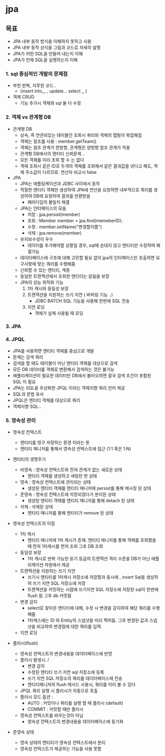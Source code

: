 #  jpa 

## 목표
* JPA 내부 동작 방식을 이해하지 못하고 사용
* JPA 내부 동작 상식을 그림과 코드로 자세히 설명
* JPA가 어떤 SQL을 만들어 내는지 이해
* JPA가 언제 SQL을 실행하는지 이해


### 1. sql 중심적인 개발의 문제점
- 부한 반복, 지루한 코드..
    - (insert into,,, , update... select ,, )
- 객체 CRUD
    - 기능 추가시 객체와 sql 둘 다 수정

### 2. 객체 vs 관계형 DB 
*  관계형 DB
    * 상속, 즉 연관되있는 테이블간 조회시 쿼리와 객체의 맵핑이 복잡해짐
    * 객체는 참조를 사용 : member.getTeam()
    * 객체는 참조 관계가 한방향, 관계형은 양방향 참조 관계가 적용
    * 관계형 DB애서의 엔티티 신뢰문제 .. 
    * 모든 객체를 미리 조회 할 수 는 없다
    * 객체 조회시 같은 ID로 두개의 객체를 조회해서 같은 결과값을 낸다고 해도, 객체 주소값이 다르므로. 연산자 비교시 false 
* JPA
    * JPA는 애플링케이션과 JDBC 사이에서 동작
    * 적절한 엔티티 객체만 생성하여 JPA에 연산을 요청하면 내부적으로 쿼리를 생성하여 DB에 요청하여 결과를 반환받음
        * 패러다임의 불일치 해결
    * JPA는 인터페이스의 모음
        * 저장 : jpa.persist(member)
        * 조회 : Member member = jpa.find(memeberID);
        * 수정 : member.setName("변경할이름") 
        * 삭제 : jpa.remove(member)
    * 유지보수성이 우수
        * 데이터를 추가해야할 상황일 경우, sql에 손대지 않고 엔티티만 수정하여 해결가능
    * 데이터베이스에 구조에 대해 고민할 필요 없이 jpa의 인터페이스만 호출하면 요구사항에 맞는 쿼리를 수행해줌
    * 신뢰할 수 있는 엔티티, 계층
    * 동일한 트랜젝션에서 조회한 엔티티는 같음을 보장
    * JPA의 성능 최적화 기능
        1. 1차 캐시와 동일성 보장
        2. 트랜잭션을 지원하는 쓰기 지연 ( 버퍼링 기능 ..)
            - JDBC BATCH SQL 기능을 사용해 한번에 SQL 전송
        3. 지연 로딩
            - 객체가 실제 사용될 때 로딩

### 3. JPA

### 4. JPQL
* JPA를 사용하면 엔티티 객체를 중심으로 개발
* 문제는 검색 쿼리
* 검색을 할 때도 테이블이 아닌 엔티티 객체를 대상으로 검색
* 모든 DB 데이터를 객체로 변환해서 검색하는 것은 불가능
* 애플리케이션이 필요한 데이터만  DB에서 불러오려면 결국 검색 조건이 포함된 SQL 이 필요
* JPA는 SQL을 추상화한 JPQL 이라는 객체지향 쿼리 언어 제공
* SQL과 문법 유사
* JPQL은 엔티티 객체를 대상으로 쿼리
* 객체지향 SQL..


### 5. 영속성 관리
* 영속성 컨텍스트
    * 엔티티를 영구 저장하는 환경 이라는 뜻
    * 엔티티 매니저를 통해서 영속성 컨텍스트에 접근 (1:1 혹은 1:N)
* 엔티티의 생명주기
    * 비영속 : 영속성 컨텍스트와 전혀 관계가 없는 새로운 상태
        * 엔티티 객체를 생성하고 세팅만 한 상태
    * 영속 : 영속성 컨텍스트에 관리되는 상태
        * 생성된 엔티티 객체를 엔티티 매니저에 persist를 통해 메시징 된 상태
    * 준영속 : 영속성 컨텍스트에 저장되었다가 분리된 상태
        * 생성된 엔티티 객체를 엔티티 매니저를 통해 detach 된 상태
    * 삭제 : 삭제된 상태
        * 엔티티 매니저를 통해 엔티티가 remove 된 상태
* 영속성 컨텍스트의 이점
    * 1차 캐시
        * 엔티티 매니저에 1차 캐시가 존재. 엔티티 매니저를 통해 객체를 조회했을 때 먼저 1차캐시를 먼저 조회 그후 DB 조회
    * 동일성 보장
        * 1차 캐시로 반복 가능한 읽기 등급의 트랜잭션 격리 수준을 DB가 아닌 애플리케이션 차원에서 제공 
    * 트랜잭션을 지원하는 쓰기 지연
        * 쓰기시 엔티티를 1차캐시 저장소에 저장함과 동시에 , insert Sql을 생성하여 쓰기 지연 SQL 저장소에 저장
        * 트랜젝션을 커밋하는 시점에 쓰기지연 SQL 저장소에 저장된 sql이 한번에 flush 됨 그후 db 커밋됨
    * 변경 감지
        * select로 찾아온 엔티티에 대해, 수정 시 변경을 감지하여 해당 쿼리를 수행해줌
        * 1차캐스에는 ID 와 Entity의 스냅샷을 미리 찍어둠. 그후 변경된 값과 스냅샷을 비교하여 변경점에 대한 쿼리를 입력.
    * 지연 로딩
    
    
* 플러시(flush)
    * 영속성 컨텍스트의 변경내용을 데이터베이스에 반영
    * 플러시 발생시..!
        * 변경 감지
        * 수정된 엔티티 쓰기 지연 sql 저장소에 등록
        * 쓰기 지연 SQL 저장소의 쿼리를 데이터베이스에 전송
        * 엔티티매니저의 flush 메서드 사용시, 쿼리를 미리 볼 수 있다
    * JPQL 쿼리 실행 시 플러시가 자동으로 호출
    * 플러시 모드 옵션 :
        * AUTO : 커밋이나 쿼리를 실행 할 때 플러시 (default)
        * COMMIT : 커밋할 때만 플러시
     * 영속성 컨텍스트를 비우는것이 아님
        * 영속성 컨텍스트의 변경내용을 데이터베이스에 동기화
        
* 준영속 상태
    * 영속 상태의 엔티티가 영속성 컨텍스트에서 분리
    * 영속성 컨텍스트가 제공하는 기능을 사용 못함

